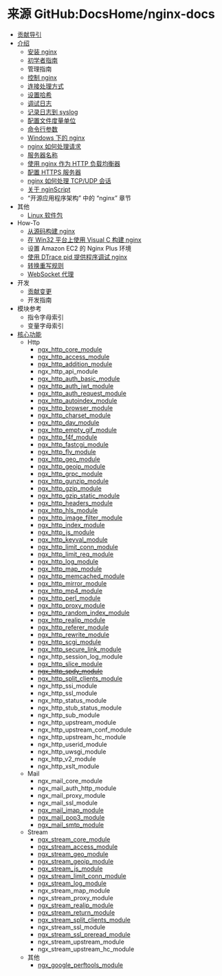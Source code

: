 # 来源 GitHub:DocsHome/nginx-docs

- [贡献导引](../content/index?gitbook=nginx-docs.zh-cn&key=CONTRIBUTING.md)
- [介绍](../content/index?gitbook=nginx-docs.zh-cn&key=README.md)
  - [安装 nginx](../content/index?gitbook=nginx-docs.zh-cn&key=介绍/安装nginx.md)
  - [初学者指南](../content/index?gitbook=nginx-docs.zh-cn&key=介绍/初学者指南.md)
  - 管理指南
  - [控制 nginx](../content/index?gitbook=nginx-docs.zh-cn&key=介绍/控制nginx.md)
  - [连接处理方式](../content/index?gitbook=nginx-docs.zh-cn&key=介绍/连接处理方式.md)
  - [设置哈希](../content/index?gitbook=nginx-docs.zh-cn&key=介绍/设置哈希.md)
  - [调试日志](../content/index?gitbook=nginx-docs.zh-cn&key=介绍/调试日志.md)
  - [记录日志到 syslog](../content/index?gitbook=nginx-docs.zh-cn&key=介绍/记录日志到syslog.md)
  - [配置文件度量单位](../content/index?gitbook=nginx-docs.zh-cn&key=介绍/配置文件度量单位.md)
  - [命令行参数](../content/index?gitbook=nginx-docs.zh-cn&key=介绍/命令行参数.md)
  - [Windows 下的 nginx](../content/index?gitbook=nginx-docs.zh-cn&key=介绍/Windows下的Nginx.md)
  - [nginx 如何处理请求](../content/index?gitbook=nginx-docs.zh-cn&key=介绍/Nginx如何处理请求.md)
  - [服务器名称](../content/index?gitbook=nginx-docs.zh-cn&key=介绍/服务器名称.md)
  - [使用 nginx 作为 HTTP 负载均衡器](../content/index?gitbook=nginx-docs.zh-cn&key=介绍/使用Nginx作为HTTP负载均衡器.md)
  - [配置 HTTPS 服务器](../content/index?gitbook=nginx-docs.zh-cn&key=介绍/配置HTTPS服务器.md)
  - [nginx 如何处理 TCP/UDP 会话](../content/index?gitbook=nginx-docs.zh-cn&key=介绍/Nginx如何处理TCP_UDP会话.md)
  - [关于 nginScript](../content/index?gitbook=nginx-docs.zh-cn&key=介绍/关于nginScript.md)
  - “开源应用程序架构” 中的 “nginx” 章节
- 其他
  - [Linux 软件包](../content/index?gitbook=nginx-docs.zh-cn&key=其他/linux包.md)
- How-To
  - [从源码构建 nginx](../content/index?gitbook=nginx-docs.zh-cn&key=How-To/从源码构建nginx.md)
  - [在 Win32 平台上使用 Visual C 构建 nginx](../content/index?gitbook=nginx-docs.zh-cn&key=How-To/在Win32平台上使用VisualC构建nginx.md)
  - 设置 Amazon EC2 的 Nginx Plus 环境
  - [使用 DTrace pid 提供程序调试 nginx](../content/index?gitbook=nginx-docs.zh-cn&key=How-To/使用DTrace_pid提供程序调试nginx.md)
  - [转换重写规则](../content/index?gitbook=nginx-docs.zh-cn&key=How-To/转换重写规则.md)
  - [WebSocket 代理](../content/index?gitbook=nginx-docs.zh-cn&key=How-To/WebSocket代理.md)
- 开发
  - [贡献变更](../content/index?gitbook=nginx-docs.zh-cn&key=开发/贡献变更.md)
  - 开发指南
- 模块参考
  - 指令字母索引
  - 变量字母索引
- [核心功能](../content/index?gitbook=nginx-docs.zh-cn&key=模块参考/核心功能.md)
  - Http
    - [ngx_http_core_module](../content/index?gitbook=nginx-docs.zh-cn&key=模块参考/http/ngx_http_core_module.md)
    - [ngx_http_access_module](../content/index?gitbook=nginx-docs.zh-cn&key=模块参考/http/ngx_http_access_module.md)
    - [ngx_http_addition_module](../content/index?gitbook=nginx-docs.zh-cn&key=模块参考/http/ngx_http_addition_module.md)
    - ngx_http_api_module
    - [ngx_http_auth_basic_module](../content/index?gitbook=nginx-docs.zh-cn&key=模块参考/http/ngx_http_auth_basic_module.md)
    - [ngx_http_auth_jwt_module](../content/index?gitbook=nginx-docs.zh-cn&key=模块参考/http/ngx_http_auth_jwt_module.md)
    - [ngx_http_auth_request_module](../content/index?gitbook=nginx-docs.zh-cn&key=模块参考/http/ngx_http_auth_request_module.md)
    - [ngx_http_autoindex_module](../content/index?gitbook=nginx-docs.zh-cn&key=模块参考/http/ngx_http_autoindex_module.md)
    - [ngx_http_browser_module](../content/index?gitbook=nginx-docs.zh-cn&key=模块参考/http/ngx_http_browser_module.md)
    - [ngx_http_charset_module](../content/index?gitbook=nginx-docs.zh-cn&key=模块参考/http/ngx_http_charset_module.md)
    - [ngx_http_dav_module](../content/index?gitbook=nginx-docs.zh-cn&key=模块参考/http/ngx_http_dav_module.md)
    - [ngx_http_empty_gif_module](../content/index?gitbook=nginx-docs.zh-cn&key=模块参考/http/ngx_http_empty_gif_module.md)
    - [ngx_http_f4f_module](../content/index?gitbook=nginx-docs.zh-cn&key=模块参考/http/ngx_http_f4f_module.md)
    - [ngx_http_fastcgi_module](../content/index?gitbook=nginx-docs.zh-cn&key=模块参考/http/ngx_http_fastcgi_module.md)
    - [ngx_http_flv_module](../content/index?gitbook=nginx-docs.zh-cn&key=模块参考/http/ngx_http_flv_module.md)
    - [ngx_http_geo_module](../content/index?gitbook=nginx-docs.zh-cn&key=模块参考/http/ngx_http_geo_module.md)
    - [ngx_http_geoip_module](../content/index?gitbook=nginx-docs.zh-cn&key=模块参考/http/ngx_http_geoip_module.md)
    - [ngx_http_grpc_module](../content/index?gitbook=nginx-docs.zh-cn&key=模块参考/http/ngx_http_grpc_module.md)
    - [ngx_http_gunzip_module](../content/index?gitbook=nginx-docs.zh-cn&key=模块参考/http/ngx_http_gunzip_module.md)
    - [ngx_http_gzip_module](../content/index?gitbook=nginx-docs.zh-cn&key=模块参考/http/ngx_http_gzip_module.md)
    - [ngx_http_gzip_static_module](../content/index?gitbook=nginx-docs.zh-cn&key=模块参考/http/ngx_http_gzip_static_module.md)
    - [ngx_http_headers_module](../content/index?gitbook=nginx-docs.zh-cn&key=模块参考/http/ngx_http_headers_module.md)
    - [ngx_http_hls_module](../content/index?gitbook=nginx-docs.zh-cn&key=模块参考/http/ngx_http_hls_module.md)
    - [ngx_http_image_filter_module](../content/index?gitbook=nginx-docs.zh-cn&key=模块参考/http/ngx_http_image_filter_module.md)
    - [ngx_http_index_module](../content/index?gitbook=nginx-docs.zh-cn&key=模块参考/http/ngx_http_index_module.md)
    - [ngx_http_js_module](../content/index?gitbook=nginx-docs.zh-cn&key=模块参考/http/ngx_http_js_module.md)
    - [ngx_http_keyval_module](../content/index?gitbook=nginx-docs.zh-cn&key=模块参考/http/ngx_http_keyval_module.md)
    - [ngx_http_limit_conn_module](../content/index?gitbook=nginx-docs.zh-cn&key=模块参考/http/ngx_http_limit_conn_module.md)
    - [ngx_http_limit_req_module](../content/index?gitbook=nginx-docs.zh-cn&key=模块参考/http/ngx_http_limit_req_module.md)
    - [ngx_http_log_module](../content/index?gitbook=nginx-docs.zh-cn&key=模块参考/http/ngx_http_log_module.md)
    - [ngx_http_map_module](../content/index?gitbook=nginx-docs.zh-cn&key=模块参考/http/ngx_http_map_module.md)
    - [ngx_http_memcached_module](../content/index?gitbook=nginx-docs.zh-cn&key=模块参考/http/ngx_http_memcached_module.md)
    - [ngx_http_mirror_module](../content/index?gitbook=nginx-docs.zh-cn&key=模块参考/http/ngx_http_mirror_module.md)
    - [ngx_http_mp4_module](../content/index?gitbook=nginx-docs.zh-cn&key=模块参考/http/ngx_http_mp4_module.md)
    - [ngx_http_perl_module](../content/index?gitbook=nginx-docs.zh-cn&key=模块参考/http/ngx_http_perl_module.md)
    - [ngx_http_proxy_module](../content/index?gitbook=nginx-docs.zh-cn&key=模块参考/http/ngx_http_proxy_module.md)
    - [ngx_http_random_index_module](../content/index?gitbook=nginx-docs.zh-cn&key=模块参考/http/ngx_http_random_index_module.md)
    - [ngx_http_realip_module](../content/index?gitbook=nginx-docs.zh-cn&key=模块参考/http/ngx_http_realip_module.md)
    - [ngx_http_referer_module](../content/index?gitbook=nginx-docs.zh-cn&key=模块参考/http/ngx_http_referer_module.md)
    - [ngx_http_rewrite_module](../content/index?gitbook=nginx-docs.zh-cn&key=模块参考/http/ngx_http_rewrite_module.md)
    - [ngx_http_scgi_module](../content/index?gitbook=nginx-docs.zh-cn&key=模块参考/http/ngx_http_scgi_module.md)
    - [ngx_http_secure_link_module](../content/index?gitbook=nginx-docs.zh-cn&key=模块参考/http/ngx_http_secure_link_module.md)
    - ngx_http_session_log_module
    - [ngx_http_slice_module](../content/index?gitbook=nginx-docs.zh-cn&key=模块参考/http/ngx_http_slice_module.md)
    - [~~ngx_http_spdy_module~~](../content/index?gitbook=nginx-docs.zh-cn&key=模块参考/http/ngx_http_spdy_module.md)
    - [ngx_http_split_clients_module](../content/index?gitbook=nginx-docs.zh-cn&key=模块参考/http/ngx_http_split_clients_module.md)
    - ngx_http_ssi_module
    - ngx_http_ssl_module
    - ngx_http_status_module
    - ngx_http_stub_status_module
    - ngx_http_sub_module
    - ngx_http_upstream_module
    - ngx_http_upstream_conf_module
    - ngx_http_upstream_hc_module
    - ngx_http_userid_module
    - ngx_http_uwsgi_module
    - ngx_http_v2_module
    - ngx_http_xslt_module
  - Mail
    - ngx_mail_core_module
    - ngx_mail_auth_http_module
    - ngx_mail_proxy_module
    - ngx_mail_ssl_module
    - [ngx_mail_imap_module](../content/index?gitbook=nginx-docs.zh-cn&key=模块参考/mail/ngx_mail_imap_module.md)
    - [ngx_mail_pop3_module](../content/index?gitbook=nginx-docs.zh-cn&key=模块参考/mail/ngx_mail_pop3_module.md)
    - [ngx_mail_smtp_module](../content/index?gitbook=ngin../content/index?gitbook=nginx-docs.zh-cn&key=x-docs.zh-cn&key=模块参考/mail/ngx_mail_smtp_module.md)
  - Stream
    - [ngx_stream_core_module](../content/index?gitbook=nginx-docs.zh-cn&key=模块参考/stream/ngx_stream_core_module.md)
    - [ngx_stream_access_module](../content/index?gitbook=nginx-docs.zh-cn&key=模块参考/stream/ngx_stream_access_module.md)
    - [ngx_stream_geo_module](../content/index?gitbook=nginx-docs.zh-cn&key=模块参考/stream/ngx_stream_geo_module.md)
    - [ngx_stream_geoip_module](../content/index?gitbook=nginx-docs.zh-cn&key=模块参考/stream/ngx_stream_geoip_module.md)
    - [ngx_stream_js_module](../content/index?gitbook=nginx-docs.zh-cn&key=模块参考/stream/ngx_stream_js_module.md)
    - [ngx_stream_limit_conn_module](../content/index?gitbook=nginx-docs.zh-cn&key=模块参考/stream/ngx_stream_limit_conn_module.md)
    - [ngx_stream_log_module](../content/index?gitbook=nginx-docs.zh-cn&key=模块参考/stream/ngx_stream_log_module.md)
    - ngx_stream_map_module
    - ngx_stream_proxy_module
    - [ngx_stream_realip_module](../content/index?gitbook=nginx-docs.zh-cn&key=模块参考/stream/ngx_stream_realip_module.md)
    - [ngx_stream_return_module](../content/index?gitbook=nginx-docs.zh-cn&key=模块参考/stream/ngx_stream_return_module.md)
    - [ngx_stream_split_clients_module](../content/index?gitbook=nginx-docs.zh-cn&key=模块参考/stream/ngx_stream_split_clients_module.md)
    - ngx_stream_ssl_module
    - [ngx_stream_ssl_preread_module](../content/index?gitbook=nginx-docs.zh-cn&key=模块参考/stream/ngx_stream_ssl_preread_module.md)
    - ngx_stream_upstream_module
    - ngx_stream_upstream_hc_module
  - 其他
    - [ngx_google_perftools_module](../content/index?gitbook=nginx-docs.zh-cn&key=模块参考/google/ngx_google_perftools_module.md)
